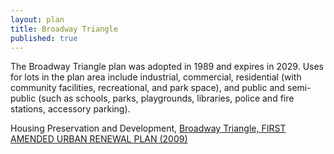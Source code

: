 ```yaml
---
layout: plan
title: Broadway Triangle
published: true
---
```


The Broadway Triangle plan was adopted in 1989 and expires in 2029. Uses for lots in the plan area include industrial, commercial, residential (with community facilities, recreational, and park space), and public and semi-public (such as schools, parks, playgrounds, libraries, police and fire stations, accessory parking).

Housing Preservation and Development, [Broadway Triangle, FIRST AMENDED URBAN RENEWAL PLAN (2009)](https://www.nyc.gov/assets/hpd/downloads/pdfs/services/broadway-triangle-first-amended-urp.pdf)
